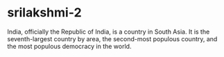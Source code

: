 # srilakshmi-2
India, officially the Republic of India, is a country in South Asia. It is the seventh-largest country by area, the second-most populous country, and the most populous democracy in the world.
